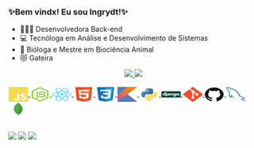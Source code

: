### ✨Bem vindx! Eu sou Ingrydt!✨


- 👩🏾‍💻 Desenvolvedora Back-end
- 💻 Tecnóloga em Análise e Desenvolvimento de Sistemas
- 🔬 Bióloga e Mestre em Biociência Animal
- 😻 Gateira

<div align="center">
  <a href="https://github.com/iaalcantara">
  <img height="180em" src="https://github-readme-stats.vercel.app/api?username=iaalcantara&show_icons=true&theme=dracula&include_all_commits=true&count_private=true"/>
  <img height="180em" src="https://github-readme-stats.vercel.app/api/top-langs/?username=iaalcantara&layout=compact&langs_count=7&theme=dracula"/>
</div>
  
   <div style="display: inline_block"><br>
  <img align="center" alt="Ia-Js" height="30" width="40" src="https://raw.githubusercontent.com/devicons/devicon/master/icons/javascript/javascript-plain.svg">
  <img align="center" alt="Ia-Nodejs" height="30" width="40" src="https://raw.githubusercontent.com/devicons/devicon/master/icons/nodejs/nodejs-plain.svg">
  <img align="center" alt="Ia-React" height="30" width="40" src="https://raw.githubusercontent.com/devicons/devicon/master/icons/react/react-original.svg">
  <img align="center" alt="Ia-HTML" height="30" width="40" src="https://raw.githubusercontent.com/devicons/devicon/master/icons/html5/html5-original.svg">
  <img align="center" alt="Ia-CSS" height="30" width="40" src="https://raw.githubusercontent.com/devicons/devicon/master/icons/css3/css3-original.svg">
  <img align="center" alt="Ia-Kotlin" height="30" width="40" src="https://raw.githubusercontent.com/devicons/devicon/master/icons/kotlin/kotlin-original.svg">
  <img align="center" alt="Ia-Python" height="30" width="40" src="https://raw.githubusercontent.com/devicons/devicon/master/icons/python/python-original.svg">
  <img align="center" alt="Ia-Djnago" height="30" width="40" src="https://raw.githubusercontent.com/devicons/devicon/master/icons/django/django-original.svg">
  <img align="center" alt="Ia-Git" height="30" width="40" src="https://raw.githubusercontent.com/devicons/devicon/master/icons/git/git-original.svg">
  <img align="center" alt="Ia-GitHub" height="30" width="40" src="https://raw.githubusercontent.com/devicons/devicon/master/icons/github/github-original.svg">
  <img align="center" alt="Ia-MySQL" height="30" width="40" src="https://raw.githubusercontent.com/devicons/devicon/master/icons/mysql/mysql-original.svg">
  <img align="center" alt="Ia-MongoDb" height="30" width="40" src="https://raw.githubusercontent.com/devicons/devicon/master/icons/mongodb/mongodb-original.svg">
  
</div>
  
  ##
  
  <div>
  <a href="https://instagram.com/_row3na" target="_blank"><img src="https://img.shields.io/badge/-Instagram-%23E4405F?style=for-the-badge&logo=instagram&logoColor=white" target="_blank"></a>
  <a href = "mailto:ingrydtalcacntara@gmail.com"><img src="https://img.shields.io/badge/-Gmail-%23333?style=for-the-badge&logo=gmail&logoColor=white" target="_blank"></a>
  <a href="linkedin.com/in/ingrydtalcântara" target="_blank"><img src="https://img.shields.io/badge/-LinkedIn-%230077B5?style=for-the-badge&logo=linkedin&logoColor=white" target="_blank"></a>
 </div>
  
  



